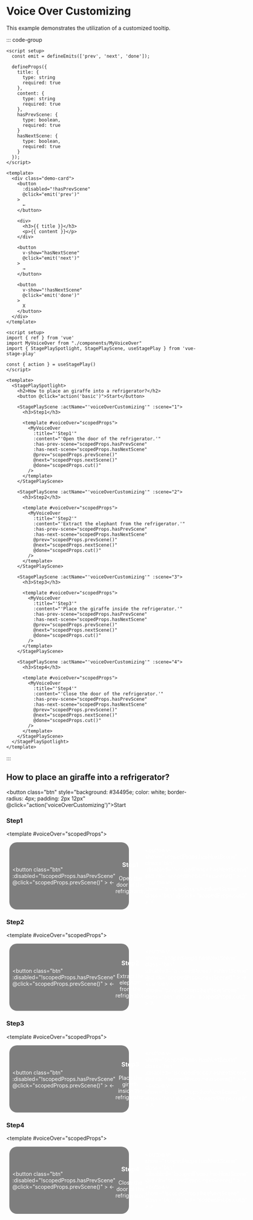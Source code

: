 <script setup>
import { ref } from 'vue'
import { StagePlaySpotlight, StagePlayScene, useStagePlay } from '../../src/index.ts'

const { action } = useStagePlay()

const placement = ref("top")
const align = ref("start")

</script>

# Voice Over Customizing

This example demonstrates the utilization of a customized tooltip.

::: code-group

```vue [MyVoiceOver.vue]
<script setup>
  const emit = defineEmits(['prev', 'next', 'done']);

  defineProps({
    title: {
      type: string
      required: true
    },
    content: {
      type: string
      required: true
    },
    hasPrevScene: {
      type: boolean,
      required: true
    }
    hasNextScene: {
      type: boolean,
      required: true
    }
  });
</script>

<template>
  <div class="demo-card">
    <button
      :disabled="!hasPrevScene"
      @click="emit('prev')"
    >
      ←
    </button>

    <div>
      <h3>{{ title }}</h3>
      <p>{{ content }}</p>
    </div>

    <button
      v-show="hasNextScene"
      @click="emit('next')"
    >
      →
    </button>

    <button
      v-show="!hasNextScene"
      @click="emit('done')"
    >
      X
    </button>
  </div>
</template>
```

```vue [App.vue]
<script setup>
import { ref } from 'vue'
import MyVoiceOver from "./components/MyVoiceOver"
import { StagePlaySpotlight, StagePlayScene, useStagePlay } from 'vue-stage-play'

const { action } = useStagePlay()
</script>

<template>
  <StagePlaySpotlight>
    <h2>How to place an giraffe into a refrigerator?</h2>
    <button @click="action('basic')">Start</button>

    <StagePlayScene :actName="'voiceOverCustomizing'" :scene="1">
      <h3>Step1</h3>

      <template #voiceOver="scopedProps">
        <MyVoiceOver
          :title="'Step1'"
          :content="'Open the door of the refrigerator.'"
          :has-prev-scene="scopedProps.hasPrevScene"
          :has-next-scene="scopedProps.hasNextScene"
          @prev="scopedProps.prevScene()"
          @next="scopedProps.nextScene()"
          @done="scopedProps.cut()"
        />
      </template>
    </StagePlayScene>

    <StagePlayScene :actName="'voiceOverCustomizing'" :scene="2">
      <h3>Step2</h3>

      <template #voiceOver="scopedProps">
        <MyVoiceOver
          :title="'Step2'"
          :content="'Extract the elephant from the refrigerator.'"
          :has-prev-scene="scopedProps.hasPrevScene"
          :has-next-scene="scopedProps.hasNextScene"
          @prev="scopedProps.prevScene()"
          @next="scopedProps.nextScene()"
          @done="scopedProps.cut()"
        />
      </template>
    </StagePlayScene>

    <StagePlayScene :actName="'voiceOverCustomizing'" :scene="3">
      <h3>Step3</h3>

      <template #voiceOver="scopedProps">
        <MyVoiceOver
          :title="'Step3'"
          :content="'Place the giraffe inside the refrigerator.'"
          :has-prev-scene="scopedProps.hasPrevScene"
          :has-next-scene="scopedProps.hasNextScene"
          @prev="scopedProps.prevScene()"
          @next="scopedProps.nextScene()"
          @done="scopedProps.cut()"
        />
      </template>
    </StagePlayScene>

    <StagePlayScene :actName="'voiceOverCustomizing'" :scene="4">
      <h3>Step4</h3>

      <template #voiceOver="scopedProps">
        <MyVoiceOver
          :title="'Step4'"
          :content="'Close the door of the refrigerator.'"
          :has-prev-scene="scopedProps.hasPrevScene"
          :has-next-scene="scopedProps.hasNextScene"
          @prev="scopedProps.prevScene()"
          @next="scopedProps.nextScene()"
          @done="scopedProps.cut()"
        />
      </template>
    </StagePlayScene>
  </StagePlaySpotlight>
</template>
```

:::

## How to place an giraffe into a refrigerator?

<button class="btn" style="background: #34495e; color: white; border-radius: 4px; padding: 2px 12px" @click="action('voiceOverCustomizing')">Start</button>

<StagePlaySpotlight>
  <StagePlayScene :actName="'voiceOverCustomizing'" :scene="1" >

  ### Step1

  <template #voiceOver="scopedProps">
    <div class="demo-card">
      <button
        class="btn"
        :disabled="!scopedProps.hasPrevScene"
        @click="scopedProps.prevScene()"
      >
        ←
      </button>
      <div class="content">
        <h3 class="title">Step1</h3>
        <p>Open the door of the refrigerator.</p>
      </div>
      <button
        v-show="scopedProps.hasNextScene"
        class="btn"
        :disabled="!scopedProps.hasNextScene"
        @click="scopedProps.nextScene()"
      >
        →
      </button>
      <button
        v-show="!scopedProps.hasNextScene"
        class="btn"
        @click="scopedProps.cut()"
      >
        X
      </button>
    </div>
  </template>
  </StagePlayScene>

  <StagePlayScene :actName="'voiceOverCustomizing'" :scene="2" >

  ### Step2

  <template #voiceOver="scopedProps">
    <div class="demo-card">
      <button
        class="btn"
        :disabled="!scopedProps.hasPrevScene"
        @click="scopedProps.prevScene()"
      >
        ←
      </button>
      <div class="content">
        <h3 class="title">Step2</h3>
        <p>Extract the elephant from the refrigerator.</p>
      </div>
      <button
        v-show="scopedProps.hasNextScene"
        class="btn"
        :disabled="!scopedProps.hasNextScene"
        @click="scopedProps.nextScene()"
      >
        →
      </button>
      <button
        v-show="!scopedProps.hasNextScene"
        class="btn"
        @click="scopedProps.cut()"
      >
        X
      </button>
    </div>
  </template>
  </StagePlayScene>

  <StagePlayScene :actName="'voiceOverCustomizing'" :scene="3" >

  ### Step3

  <template #voiceOver="scopedProps">
    <div class="demo-card">
      <button
        class="btn"
        :disabled="!scopedProps.hasPrevScene"
        @click="scopedProps.prevScene()"
      >
        ←
      </button>
      <div class="content">
        <h3 class="title">Step3</h3>
        <p>Place the giraffe inside the refrigerator.</p>
      </div>
      <button
        v-show="scopedProps.hasNextScene"
        class="btn"
        :disabled="!scopedProps.hasNextScene"
        @click="scopedProps.nextScene()"
      >
        →
      </button>
      <button
        v-show="!scopedProps.hasNextScene"
        class="btn"
        @click="scopedProps.cut()"
      >
        X
      </button>
    </div>
  </template>
  </StagePlayScene>

  <StagePlayScene :actName="'voiceOverCustomizing'" :scene="4" >

  ### Step4

  <template #voiceOver="scopedProps">
    <div class="demo-card">
      <button
        class="btn"
        :disabled="!scopedProps.hasPrevScene"
        @click="scopedProps.prevScene()"
      >
        ←
      </button>
      <div class="content">
        <h3 class="title">Step4</h3>
        <p>Close the door of the refrigerator.</p>
      </div>
      <button
        v-show="scopedProps.hasNextScene"
        class="btn"
        :disabled="!scopedProps.hasNextScene"
        @click="scopedProps.nextScene()"
      >
        →
      </button>
      <button
        v-show="!scopedProps.hasNextScene"
        class="btn"
        @click="scopedProps.cut()"
      >
        X
      </button>
    </div>
  </template>
  </StagePlayScene>
</StagePlaySpotlight>

<style scoped>
  .demo-card {
    display: flex;
    align-items: center;
    margin: 8px;
    width: 300px;
    background: rgba(0, 0, 0, 0.5);
    border-radius: 20px;
    padding: 12px 8px;
    color: white;
    backdrop-filter: blur(5px);
  }

  .demo-card .content {
    text-align: center;
    flex: 1;
  }

  .demo-card .btn {
    font-size: 20px;
    cursor: pointer;
  }
</style>